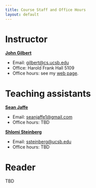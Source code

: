 ```yaml
---
title: Course Staff and Office Hours
layout: default
---
```


# Instructor

<b><a href="http://www.cs.ucsb.edu/~gilbert">John Gilbert</a></b>
* Email: <A HREF="mailto:gilbert@cs.ucsb.edu">gilbert@cs.ucsb.edu</A>
* Office: Harold Frank Hall 5109
* Office hours: see my <a href="http://www.cs.ucsb.edu/~gilbert">web page</a>.

# Teaching assistants

<b><a href="https://dynamo.cs.ucsb.edu/people/jaffe">Sean Jaffe</a></b>
* Email: <A HREF="mailto:seanjaffe1@gmail.com">seanjaffe1@gmail.com</A>
* Office hours: TBD

<b><a href="https://shlomisteinberg.com/">Shlomi Steinberg</a></b> 
* Email: <A HREF="mailto:ssteinberg@ucsb.edu">ssteinberg@ucsb.edu</A><BR>
* Office hours: TBD

# Reader

TBD
